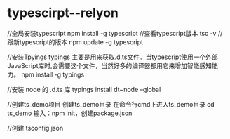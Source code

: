 # typescirpt--relyon

//全局安装typescript
npm install -g typescript
//查看typescript版本
tsc -v
//跟新typescript的版本
npm update -g typescript

//安装Tpyings
typings 主要是用来获取.d.ts文件。当typescript使用一个外部JavaScript库时,会需要这个文件，当然好多的编译器都用它来增加智能感知能力。
npm install -g typings

//安装 node 的 .d.ts 库
typings install dt~node –global

//创建ts_demo项目
创建ts_demo目录
在命令行cmd下进入ts_demo目录
cd ts_demo
输入：npm init，创建package.json

//创建 tsconfig.json
